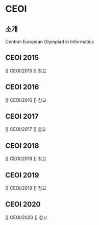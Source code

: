 # CEOI

## 소개

Central-European Olympiad in Informatics

## CEOI 2015
[[ CEOI/2015 ]] 참고

## CEOI 2016
[[ CEOI/2016 ]] 참고

## CEOI 2017
[[ CEOI/2017 ]] 참고

## CEOI 2018
[[ CEOI/2018 ]] 참고

## CEOI 2019
[[ CEOI/2019 ]] 참고

## CEOI 2020
[[ CEOI/2020 ]] 참고


